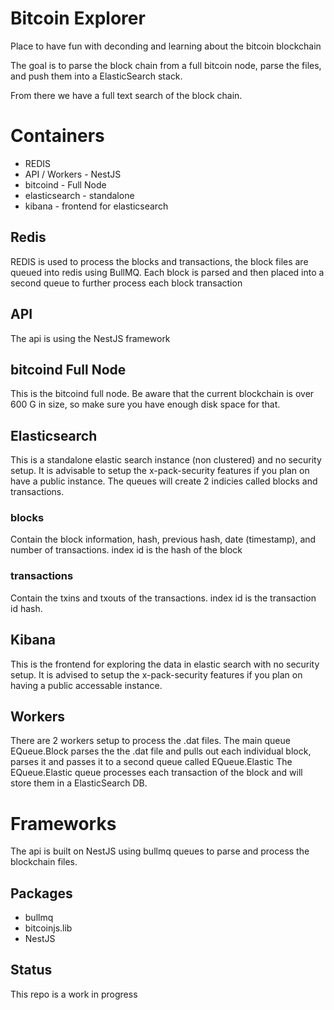 # Bitcoin Explorer
Place to have fun with deconding and learning about the bitcoin blockchain

The goal is to parse the block chain from a full bitcoin node, parse the files, and push them into a ElasticSearch stack.

From there we have a full text search of the block chain.


# Containers
* REDIS
* API / Workers - NestJS
* bitcoind - Full Node
* elasticsearch - standalone
* kibana - frontend for elasticsearch

## Redis
REDIS is used to process the blocks and transactions, the block files are queued into redis using BullMQ.  Each block is parsed and then placed into a second queue to further process each block transaction

## API
The api is using the NestJS framework

## bitcoind Full Node
This is the bitcoind full node. Be aware that the current blockchain is over 600 G in size, so make sure you have enough disk space for that.

## Elasticsearch
This is a standalone elastic search instance (non clustered) and no security setup. It is advisable to setup the x-pack-security features if you plan on have a public instance. The queues will create 2 indicies called blocks and transactions.
### blocks
Contain the block information, hash, previous hash, date (timestamp), and number of transactions. index id is the hash of the block
### transactions
Contain the txins and txouts of the transactions. index id is the transaction id hash.

## Kibana
This is the frontend for exploring the data in elastic search with no security setup. It is advised to setup the x-pack-security features if you plan on having a public accessable instance.

## Workers
There are 2 workers setup to process the .dat files. The main queue EQueue.Block parses the the .dat file and pulls out each individual block, parses it and passes it to a second queue called EQueue.Elastic
The EQueue.Elastic queue processes each transaction of the block and will store them in a ElasticSearch DB.

# Frameworks

The api is built on NestJS using bullmq queues to parse and process the blockchain files.



## Packages
* bullmq
* bitcoinjs.lib
* NestJS

## Status
This repo is a work in progress
